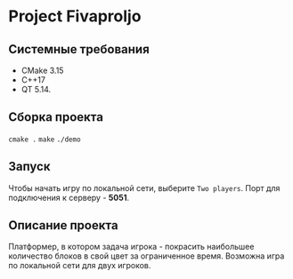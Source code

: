 # Project Fivaproljo

## Системные требования 
* CMake 3.15
* C++17
* QT 5.14.

## Сборка проекта
`cmake .`
`make`
`./demo`

## Запуск
Чтобы начать игру по локальной сети, выберите `Two players`. Порт для подключения к серверу - **5051**.

## Описание проекта

Платформер, в котором задача игрока - покрасить наибольшее количество блоков в свой цвет за ограниченное время. Возможна игра по локальной сети для двух игроков.
